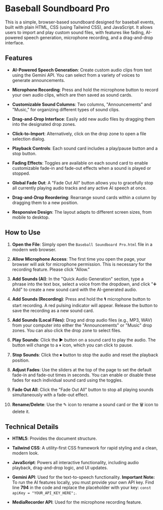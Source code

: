 Baseball Soundboard Pro
=======================

This is a simple, browser-based soundboard designed for baseball events, built with plain HTML, CSS (using Tailwind CSS), and JavaScript. It allows users to import and play custom sound files, with features like fading, AI-powered speech generation, microphone recording, and a drag-and-drop interface.

Features
--------

-   **AI-Powered Speech Generation**: Create custom audio clips from text using the Gemini API. You can select from a variety of voices to generate announcements.

-   **Microphone Recording**: Press and hold the microphone button to record your own audio clips, which are then saved as sound cards.

-   **Customizable Sound Columns**: Two columns, "Announcements" and "Music," for organizing different types of sound clips.

-   **Drag-and-Drop Interface**: Easily add new audio files by dragging them into the designated drop zones.

-   **Click-to-Import**: Alternatively, click on the drop zone to open a file selection dialog.

-   **Playback Controls**: Each sound card includes a play/pause button and a stop button.

-   **Fading Effects**: Toggles are available on each sound card to enable customizable fade-in and fade-out effects when a sound is played or stopped.

-   **Global Fade Out**: A "Fade Out All" button allows you to gracefully stop all currently playing audio tracks and any active AI speech at once.

-   **Drag-and-Drop Reordering**: Rearrange sound cards within a column by dragging them to a new position.

-   **Responsive Design**: The layout adapts to different screen sizes, from mobile to desktop.

How to Use
----------

1.  **Open the File**: Simply open the `Baseball Soundboard Pro.html` file in a modern web browser.

2.  **Allow Microphone Access**: The first time you open the page, your browser will ask for microphone permission. This is necessary for the recording feature. Please click "Allow."

3.  **Add Sounds (AI)**: In the "Quick Audio Generation" section, type a phrase into the text box, select a voice from the dropdown, and click "➕ Add" to create a new sound card with the AI-generated audio.

4.  **Add Sounds (Recording)**: Press and hold the `🎙️` microphone button to start recording. A red pulsing indicator will appear. Release the button to save the recording as a new sound card.

5.  **Add Sounds (Local Files)**: Drag and drop audio files (e.g., MP3, WAV) from your computer into either the "Announcements" or "Music" drop zones. You can also click the drop zone to select files.

6.  **Play Sounds**: Click the ▶ button on a sound card to play the audio. The button will change to a ⏸ icon, which you can click to pause.

7.  **Stop Sounds**: Click the ⏹ button to stop the audio and reset the playback position.

8.  **Adjust Fades**: Use the sliders at the top of the page to set the default fade-in and fade-out times in seconds. You can enable or disable these fades for each individual sound card using the toggles.

9.  **Fade Out All**: Click the "Fade Out All" button to stop all playing sounds simultaneously with a fade-out effect.

10. **Rename/Delete**: Use the ✎ icon to rename a sound card or the 🗑 icon to delete it.

Technical Details
-----------------

-   **HTML5**: Provides the document structure.

-   **Tailwind CSS**: A utility-first CSS framework for rapid styling and a clean, modern look.

-   **JavaScript**: Powers all interactive functionality, including audio playback, drag-and-drop logic, and UI updates.

-   **Gemini API**: Used for the text-to-speech functionality. **Important Note:** To run the AI features locally, you must provide your own API key. Find line **794** in the code and replace the placeholder with your key: `const apiKey = "YOUR_API_KEY_HERE";`.

-   **MediaRecorder API**: Used for the microphone recording feature.
